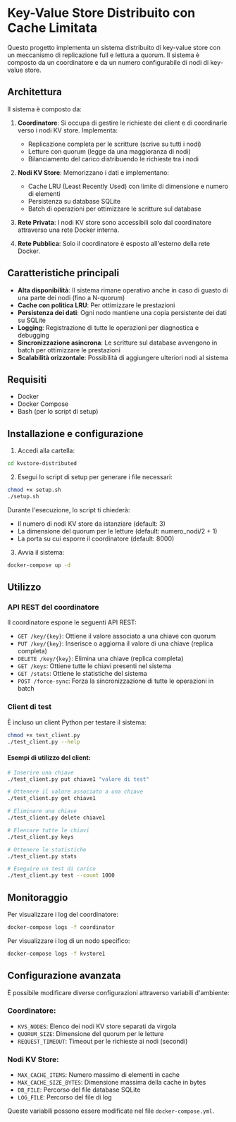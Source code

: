 # Key-Value Store Distribuito con Cache Limitata

Questo progetto implementa un sistema distribuito di key-value store con un meccanismo di replicazione full e lettura a quorum. Il sistema è composto da un coordinatore e da un numero configurabile di nodi di key-value store.

## Architettura

Il sistema è composto da:

1. **Coordinatore**: Si occupa di gestire le richieste dei client e di coordinarle verso i nodi KV store. Implementa:
   - Replicazione completa per le scritture (scrive su tutti i nodi)
   - Letture con quorum (legge da una maggioranza di nodi)
   - Bilanciamento del carico distribuendo le richieste tra i nodi

2. **Nodi KV Store**: Memorizzano i dati e implementano:
   - Cache LRU (Least Recently Used) con limite di dimensione e numero di elementi
   - Persistenza su database SQLite
   - Batch di operazioni per ottimizzare le scritture sul database

3. **Rete Privata**: I nodi KV store sono accessibili solo dal coordinatore attraverso una rete Docker interna.

4. **Rete Pubblica**: Solo il coordinatore è esposto all'esterno della rete Docker.

## Caratteristiche principali

- **Alta disponibilità**: Il sistema rimane operativo anche in caso di guasto di una parte dei nodi (fino a N-quorum)
- **Cache con politica LRU**: Per ottimizzare le prestazioni
- **Persistenza dei dati**: Ogni nodo mantiene una copia persistente dei dati su SQLite
- **Logging**: Registrazione di tutte le operazioni per diagnostica e debugging
- **Sincronizzazione asincrona**: Le scritture sul database avvengono in batch per ottimizzare le prestazioni
- **Scalabilità orizzontale**: Possibilità di aggiungere ulteriori nodi al sistema

## Requisiti

- Docker
- Docker Compose
- Bash (per lo script di setup)

## Installazione e configurazione

1. Accedi alla cartella:

```bash
cd kvstore-distributed
```

2. Esegui lo script di setup per generare i file necessari:

```bash
chmod +x setup.sh
./setup.sh
```

Durante l'esecuzione, lo script ti chiederà:
- Il numero di nodi KV store da istanziare (default: 3)
- La dimensione del quorum per le letture (default: numero_nodi/2 + 1)
- La porta su cui esporre il coordinatore (default: 8000)

3. Avvia il sistema:

```bash
docker-compose up -d
```

## Utilizzo

### API REST del coordinatore

Il coordinatore espone le seguenti API REST:

- `GET /key/{key}`: Ottiene il valore associato a una chiave con quorum
- `PUT /key/{key}`: Inserisce o aggiorna il valore di una chiave (replica completa)
- `DELETE /key/{key}`: Elimina una chiave (replica completa)
- `GET /keys`: Ottiene tutte le chiavi presenti nel sistema
- `GET /stats`: Ottiene le statistiche del sistema
- `POST /force-sync`: Forza la sincronizzazione di tutte le operazioni in batch

### Client di test

È incluso un client Python per testare il sistema:

```bash
chmod +x test_client.py
./test_client.py --help
```

#### Esempi di utilizzo del client:

```bash
# Inserire una chiave
./test_client.py put chiave1 "valore di test"

# Ottenere il valore associato a una chiave
./test_client.py get chiave1

# Eliminare una chiave
./test_client.py delete chiave1

# Elencare tutte le chiavi
./test_client.py keys

# Ottenere le statistiche
./test_client.py stats

# Eseguire un test di carico
./test_client.py test --count 1000
```

## Monitoraggio

Per visualizzare i log del coordinatore:

```bash
docker-compose logs -f coordinator
```

Per visualizzare i log di un nodo specifico:

```bash
docker-compose logs -f kvstore1
```

## Configurazione avanzata

È possibile modificare diverse configurazioni attraverso variabili d'ambiente:

### Coordinatore:
- `KVS_NODES`: Elenco dei nodi KV store separati da virgola
- `QUORUM_SIZE`: Dimensione del quorum per le letture
- `REQUEST_TIMEOUT`: Timeout per le richieste ai nodi (secondi)

### Nodi KV Store:
- `MAX_CACHE_ITEMS`: Numero massimo di elementi in cache
- `MAX_CACHE_SIZE_BYTES`: Dimensione massima della cache in bytes
- `DB_FILE`: Percorso del file database SQLite
- `LOG_FILE`: Percorso del file di log

Queste variabili possono essere modificate nel file `docker-compose.yml`.
